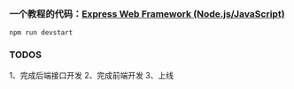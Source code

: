 ### 一个教程的代码：[Express Web Framework (Node.js/JavaScript)](https://developer.mozilla.org/zh-CN/docs/Learn/Server-side/Express_Nodejs)

```
npm run devstart
```

### TODOS

1、完成后端接口开发
2、完成前端开发
3、上线